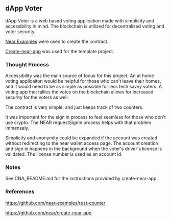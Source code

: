 ## dApp Voter

dApp Voter is a web based voting application made with simplicity and accessibility in mind. The blockchain is utilized for decentralized voting and voter security.

[Near Examples][1] were used to create the contract.

[Create-near-app][2] was used for the template project.

### Thought Process

Accessibility was the main source of focus for this project. An at home voting applicaiton would be helpful for those who can't leave their homes, and it would need to be as simple as possible for less tech savvy voters. A voting app that tallies the votes on the blockchain allows for increased security for the voters as well.

The contract is very simple, and just keeps track of two counters.

It was important for the sign in process to feel seemless for those who don't use crypto. The NEAR requestSignIn process helps with that problem immensely.

Simplicity and anonymity could be expanded if the account was created without redirecting to the near wallet access page. The account creation and sign in happens in the background when the voter's driver's license is validated. The license number is used as an account id.

### Notes

See CNA_README.md for the instructions provided by create-near-app

### References

https://github.com/near-examples/rust-counter

https://github.com/near/create-near-app

[1]: https://github.com/near-examples/rust-counter
[2]: https://github.com/near/create-near-app
